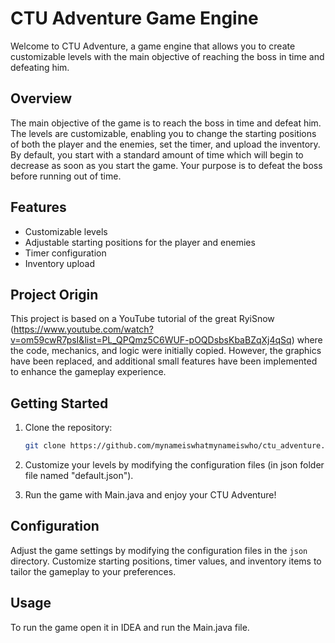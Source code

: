 # CTU Adventure Game Engine

Welcome to CTU Adventure, a game engine that allows you to create customizable levels with the main objective of reaching the boss in time and defeating him.

## Overview

The main objective of the game is to reach the boss in time and defeat him. The levels are customizable, enabling you to change the starting positions of both the player and the enemies, set the timer, and upload the inventory. By default, you start with a standard amount of time which will begin to decrease as soon as you start the game. Your purpose is to defeat the boss before running out of time.

## Features

- Customizable levels
- Adjustable starting positions for the player and enemies
- Timer configuration
- Inventory upload

## Project Origin

This project is based on a YouTube tutorial of the great RyiSnow (https://www.youtube.com/watch?v=om59cwR7psI&list=PL_QPQmz5C6WUF-pOQDsbsKbaBZqXj4qSq) where the code, mechanics, and logic were initially copied. However, the graphics have been replaced, and additional small features have been implemented to enhance the gameplay experience.

## Getting Started

1. Clone the repository:

    ```bash
    git clone https://github.com/mynameiswhatmynameiswho/ctu_adventure.git
    ```

2. Customize your levels by modifying the configuration files (in json folder file named "default.json").

3. Run the game with Main.java and enjoy your CTU Adventure!

## Configuration

Adjust the game settings by modifying the configuration files in the `json` directory. Customize starting positions, timer values, and inventory items to tailor the gameplay to your preferences.

## Usage

To run the game open it in IDEA and run the Main.java file.
